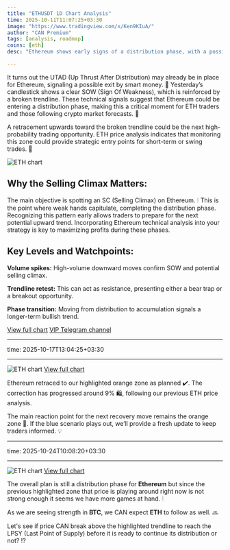 ```yaml
---
title: "ETHUSDT 1D Chart Analysis"
time: 2025-10-11T11:07:25+03:30
image: "https://www.tradingview.com/x/Ken9KIuA/"
author: "CAN Premium"
tags: [analysis, roadmap]
coins: [eth]
desc: "Ethereum shows early signs of a distribution phase, with a possible trendline breakout creating a high-probability trading opportunity. Discover our expert ETH analysis and VIP insights before the next big move."

---
```


It turns out the UTAD (Up Thrust After Distribution) may already be in place for Ethereum, signaling a possible exit by smart money. 🔴 Yesterday’s candlestick shows a clear SOW (Sign Of Weakness), which is reinforced by a broken trendline. These technical signals suggest that Ethereum could be entering a distribution phase, making this a critical moment for ETH traders and those following crypto market forecasts. 🚨

A retracement upwards toward the broken trendline could be the next high-probability trading opportunity. ETH price analysis indicates that monitoring this zone could provide strategic entry points for short-term or swing trades. 📌

![ETH chart](https://www.tradingview.com/x/Ken9KIuA/)

## Why the Selling Climax Matters:

The main objective is spotting an SC (Selling Climax) on Ethereum. 🕯 This is the point where weak hands capitulate, completing the distribution phase. Recognizing this pattern early allows traders to prepare for the next potential upward trend. Incorporating Ethereum technical analysis into your strategy is key to maximizing profits during these phases.

## Key Levels and Watchpoints:

**Volume spikes:** High-volume downward moves confirm SOW and potential selling climax.

**Trendline retest:** This can act as resistance, presenting either a bear trap or a breakout opportunity.

**Phase transition:** Moving from distribution to accumulation signals a longer-term bullish trend.

[View full chart](https://www.tradingview.com/x/Ken9KIuA/)
[VIP Telegram channel](https://t.me/+2znhsiCGpI81MzQ0)

---

time: 2025-10-17T13:04:25+03:30

---

![ETH chart](https://www.tradingview.com/x/U9KXq1T4/)
[View full chart](https://www.tradingview.com/x/U9KXq1T4/)

Ethereum retraced to our highlighted orange zone as planned ✔️. The correction has progressed around 9% 🛍, following our previous ETH price analysis.

The main reaction point for the next recovery move remains the orange zone 📌. If the blue scenario plays out, we’ll provide a fresh update to keep traders informed. 💡

---

time: 2025-10-24T10:08:20+03:30

---

![ETH chart](https://www.tradingview.com/x/UYx74cIS/)
[View full chart](https://www.tradingview.com/x/UYx74cIS/)

The overall plan is still a distribution phase for **Ethereum** but since the previous highlighted zone that price is playing around right now is not strong enough it seems we have more games at hand. 🕯

As we are seeing strength in **BTC**, we CAN expect **ETH** to follow as well. 🔜

Let's see if price CAN break above the highlighted trendline to reach the LPSY (Last Point of Supply) before it is ready to continue its distribution or not? ⁉️